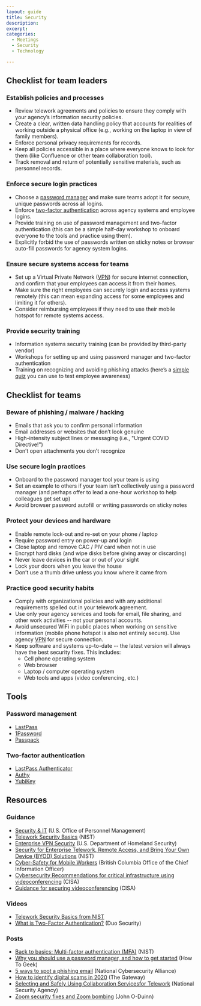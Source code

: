 ```yaml
---
layout: guide
title: Security
description: 
excerpt: 
categories:
  - Meetings
  - Security
  - Technology

---
```


## Checklist for team leaders

### Establish policies and processes

* Review telework agreements and policies to ensure they comply with your agency’s information security policies.
* Create a clear, written data handling policy that accounts for realities of working outside a physical office (e.g., working on the laptop in view of family members).
* Enforce personal privacy requirements for records.
* Keep all policies accessible in a place where everyone knows to look for them (like Confluence or other team collaboration tool).
* Track removal and return of potentially sensitive materials, such as personnel records.

### Enforce secure login practices

* Choose a [password manager](https://www.digitaltrends.com/computing/best-password-managers/) and make sure teams adopt it for secure, unique passwords across all logins.
* Enforce [two-factor authentication](https://medium.com/@mshelton/two-factor-authentication-for-beginners-b29b0eec07d7) across agency systems and employee logins.
* Provide training on use of password management and two-factor authentication (this can be a simple half-day workshop to onboard everyone to the tools and practice using them).
* Explicitly forbid the use of passwords written on sticky notes or browser auto-fill passwords for agency system logins.

### Ensure secure systems access for teams

* Set up a Virtual Private Network ([VPN](https://www.howtogeek.com/133680/htg-explains-what-is-a-vpn/)) for secure internet connection, and confirm that your employees can access it from their homes.
* Make sure the right employees can securely login and access systems remotely (this can mean expanding access for some employees and limiting it for others).
* Consider reimbursing employees if they need to use their mobile hotspot for remote systems access.

### Provide security training

* Information systems security training (can be provided by third-party vendor)
* Workshops for setting up and using password manager and two-factor authentication
* Training on recognizing and avoiding phishing attacks (here’s a [simple quiz](https://phishingquiz.withgoogle.com/) you can use to test employee awareness)

## Checklist for teams

### Beware of phishing / malware / hacking

* Emails that ask you to confirm personal information
* Email addresses or websites that don’t look genuine
* High-intensity subject lines or messaging (i.e., "Urgent COVID Directive!")
* Don’t open attachments you don’t recognize

### Use secure login practices

* Onboard to the password manager tool your team is using
* Set an example to others if your team isn’t collectively using a password manager (and perhaps offer to lead a one-hour workshop to help colleagues get set up)
* Avoid browser password autofill or writing passwords on sticky notes

### Protect your devices and hardware

* Enable remote lock-out and re-set on your phone / laptop
* Require password entry on power-up and login
* Close laptop and remove CAC / PIV card when not in use
* Encrypt hard disks (and wipe disks before giving away or discarding)
* Never leave devices in the car or out of your sight
* Lock your doors when you leave the house
* Don’t use a thumb drive unless you know where it came from

### Practice good security habits

* Comply with organizational policies and with any additional requirements spelled out in your telework agreement.
* Use only your agency services and tools for email, file sharing, and other work activities -- not your personal accounts. 
* Avoid unsecured WiFi in public places when working on sensitive information (mobile phone hotspot is also not entirely secure). Use agency [VPN](https://www.howtogeek.com/133680/htg-explains-what-is-a-vpn/) for secure connection.
* Keep software and systems up-to-date -- the latest version will always have the best security fixes. This includes:
    * Cell phone operating system
    * Web browser
    * Laptop / computer operating system
    * Web tools and apps (video conferencing, etc.)

## Tools

### Password management

* [LastPass](https://www.lastpass.com/)
* [1Password](https://1password.com)
* [Passpack](https://www.passpack.com/)

### Two-factor authentication

* [LastPass Authenticator](https://lastpass.com/auth/)
* [Authy](https://authy.com/)
* [YubiKey](https://www.yubico.com)

## Resources

### Guidance

* [Security & IT](https://www.telework.gov/guidance-legislation/telework-guidance/security-it/) (U.S. Office of Personnel Management)
* [Telework Security Basics](https://www.nist.gov/blogs/cybersecurity-insights/telework-security-basics) (NIST)
* [Enterprise VPN Security](https://www.us-cert.gov/ncas/alerts/aa20-073a) (U.S. Department of Homeland Security)
* [Security for Enterprise Telework, Remote Access, and Bring Your Own Device (BYOD) Solutions](https://nvlpubs.nist.gov/nistpubs/SpecialPublications/NIST.SP.800-46r2.pdf) (NIST)
* [Cyber-Safety for Mobile Workers](https://www2.gov.bc.ca/assets/gov/british-columbians-our-governments/services-policies-for-government/information-management-technology/information-security/cyber-safety_for_mobile_workers.pdf) (British Columbia Office of the Chief Information Officer)
* [Cybersecurity Recommendations for critical infrastructure using videoconferencing](https://www.cisa.gov/sites/default/files/publications/CISA_Cybersecurity_Recommendations_for_Critical_Infrastructure_Using_Video_Conferencing_S508C.pdf) (CISA)
* [Guidance for securing videoconferencing](https://www.cisa.gov/sites/default/files/publications/CISA_Guidance_for_Securing_Video_Conferencing_S508C.pdf) (CISA)

### Videos

* [Telework Security Basics from NIST](https://cdnapisec.kaltura.com/index.php/extwidget/preview/partner_id/684682/uiconf_id/31013851/entry_id/1_h5ch34jx/embed/dynamic)
* [What is Two-Factor Authentication?](https://www.youtube.com/watch?v=0mvCeNsTa1g) (Duo Security)

### Posts

* [Back to basics: Multi-factor authentication (MFA)](https://www.nist.gov/itl/applied-cybersecurity/tig/back-basics-multi-factor-authentication) (NIST)
* [Why you should use a password manager, and how to get started](https://www.howtogeek.com/141500/why-you-should-use-a-password-manager-and-how-to-get-started/) (How To Geek)
* [5 ways to spot a phishing email](https://staysafeonline.org/blog/5-ways-spot-phishing-emails/) (National Cybersecurity Alliance)
* [How to identify digital scams in 2020](https://www.frontierinternet.com/gateway/how-to-identify-spam/) (The Gateway)
* [Selecting and Safely Using Collaboration Servicesfor Telework](https://media.defense.gov/2020/Apr/24/2002288652/-1/-1/0/CSI-SELECTING-AND-USING-COLLABORATION-SERVICES-SECURELY-LONG-FINAL.PDF) (National Security Agency)
* [Zoom security fixes and Zoom bombing](https://oduinn.com/2020/04/04/zoom-security-fixes-and-zoom-bombing/) (John O-Duinn)

